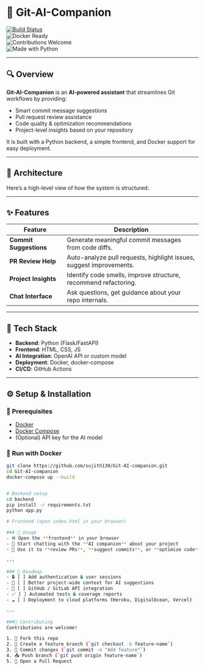 # 🚀 Git-AI-Companion

[![Build Status](https://img.shields.io/github/actions/workflow/status/sujith130/Git-AI-companion/ci.yml?branch=main)](https://github.com/sujith130/Git-AI-companion/actions)  
![Docker Ready](https://img.shields.io/badge/Docker-Ready-blue?logo=docker)  
![Contributions Welcome](https://img.shields.io/badge/Contributions-Welcome-brightgreen)  
![Made with Python](https://img.shields.io/badge/Made%20with-Python-blue?logo=python)  

---

## 🔍 Overview

**Git-AI-Companion** is an **AI-powered assistant** that streamlines Git workflows by providing:

- Smart commit message suggestions  
- Pull request review assistance  
- Code quality & optimization recommendations  
- Project-level insights based on your repository  

It is built with a Python backend, a simple frontend, and Docker support for easy deployment.

---

## 🧱 Architecture

Here’s a high-level view of how the system is structured:



---

## ✨ Features

| Feature | Description |
|---------|-------------|
| **Commit Suggestions** | Generate meaningful commit messages from code diffs. |
| **PR Review Help** | Auto-analyze pull requests, highlight issues, suggest improvements. |
| **Project Insights** | Identify code smells, improve structure, recommend refactoring. |
| **Chat Interface** | Ask questions, get guidance about your repo internals. |

---

## 🔧 Tech Stack

- **Backend**: Python (Flask/FastAPI)  
- **Frontend**: HTML, CSS, JS  
- **AI Integration**: OpenAI API or custom model  
- **Deployment**: Docker, docker-compose  
- **CI/CD**: GitHub Actions  

---

## ⚙️ Setup & Installation

### 🔹 Prerequisites
- [Docker](https://docs.docker.com/get-docker/)  
- [Docker Compose](https://docs.docker.com/compose/)  
- (Optional) API key for the AI model  

### 🔹 Run with Docker

```bash
git clone https://github.com/sujith130/Git-AI-companion.git
cd Git-AI-companion
docker-compose up --build


# Backend setup
cd backend
pip install -r requirements.txt
python app.py

# Frontend (open index.html in your browser)

### 🚀 Usage
- 🌐 Open the **frontend** in your browser  
- 💬 Start chatting with the **AI companion** about your project  
- 📝 Use it to **review PRs**, **suggest commits**, or **optimize code**  

---

### 📌 Roadmap
- 🔒 [ ] Add authentication & user sessions  
- 🤖 [ ] Better project-wide context for AI suggestions  
- 🔗 [ ] GitHub / GitLab API integration  
- ✅ [ ] Automated tests & coverage reports  
- ☁️ [ ] Deployment to cloud platforms (Heroku, DigitalOcean, Vercel)  

---

###🤝 Contributing
Contributions are welcome!  

1. 🍴 Fork this repo  
2. 🌱 Create a feature branch (`git checkout -b feature-name`)  
3. 💾 Commit changes (`git commit -m "Add feature"`)  
4. 📤 Push branch (`git push origin feature-name`)  
5. 🔀 Open a Pull Request  

